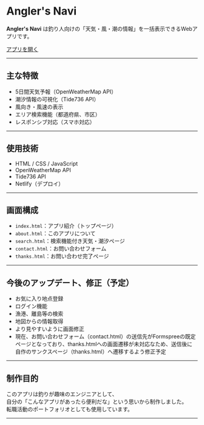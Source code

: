 #  Angler's Navi

**Angler's Navi** は釣り人向けの「天気・風・潮の情報」を一括表示できるWebアプリです。

 [アプリを開く](https://cozy-lokum-aee2cd.netlify.app/)

---

##  主な特徴

-  5日間天気予報（OpenWeatherMap API）
-  潮汐情報の可視化（Tide736 API）
-  風向き・風速の表示
-  エリア検索機能（都道府県、市区）
-  レスポンシブ対応（スマホ対応）

---

##  使用技術

- HTML / CSS / JavaScript
- OpenWeatherMap API
- Tide736 API
- Netlify（デプロイ）

---

##  画面構成

- `index.html`：アプリ紹介（トップページ）
- `about.html`：このアプリについて
- `search.html`：検索機能付き天気・潮汐ページ
- `contact.html`：お問い合わせフォーム
- `thanks.html`：お問い合わせ完了ページ

---

##  今後のアップデート、修正（予定）

- お気に入り地点登録
- ログイン機能
- 漁港、離島等の検索
- 地図からの情報取得
- より見やすいように画面修正
- 現在、お問い合わせフォーム（contact.html）の送信先がFormspreeの既定ページとなっており、thanks.htmlへの画面遷移が未対応なため、送信後に自作のサンクスページ（thanks.html）へ遷移するよう修正予定

---

##  制作目的

このアプリは釣りが趣味のエンジニアとして、  
自分の「こんなアプリがあったら便利だな」という思いから制作しました。  
転職活動のポートフォリオとしても使用しています。

---
